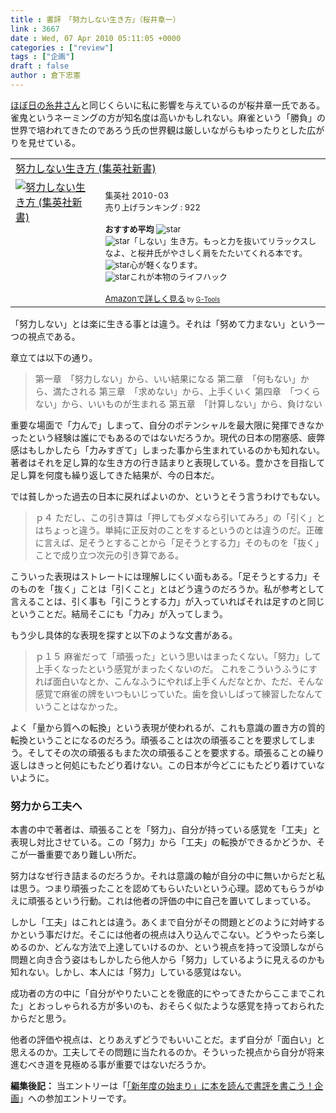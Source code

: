 ```yaml
---
title : 書評　「努力しない生き方」（桜井章一）
link : 3667
date : Wed, 07 Apr 2010 05:11:05 +0000
categories : ["review"]
tags : ["企画"]
draft : false
author : 倉下忠憲
---
```


<a href="https://rashita.net/blog/?p=3660">ほぼ日の糸井さん</a>と同じくらいに私に影響を与えているのが桜井章一氏である。雀鬼というネーミングの方が知名度は高いかもしれない。麻雀という「勝負」の世界で培われてきたのであろう氏の世界観は厳しいながらもゆったりとした広がりを見せている。

<table  border="0" cellpadding="5"><tr><td colspan="2"><a href="http://www.amazon.co.jp/exec/obidos/ASIN/4087205347/rashita1000-22/"; target="_top">努力しない生き方 (集英社新書)</a></td></tr><tr><td valign="top"><a href="http://www.amazon.co.jp/exec/obidos/ASIN/4087205347/rashita1000-22/"; target="_top"><img src="http://ecx.images-amazon.com/images/I/419aeMxrU9L._SL160_.jpg"; border="0" alt="努力しない生き方 (集英社新書)" /></a></td><td valign="top"><font size="-1"><br />集英社  2010-03<br />売り上げランキング : 922<br /><br /><strong>おすすめ平均  </strong><img src="http://g-images.amazon.com/images/G/01/detail/stars-5-0.gif"; alt="star" /><br /><img src="http://g-images.amazon.com/images/G/01/detail/stars-5-0.gif"; alt="star" />「しない」生き方。もっと力を抜いてリラックスしなよ、と桜井氏がやさしく肩をたたいてくれる本です。<br /><img src="http://g-images.amazon.com/images/G/01/detail/stars-5-0.gif"; alt="star" />心が軽くなります。<br /><img src="http://g-images.amazon.com/images/G/01/detail/stars-5-0.gif"; alt="star" />これが本物のライフハック<br /><br /><a href="http://www.amazon.co.jp/exec/obidos/ASIN/4087205347/rashita1000-22/"; target="_top">Amazonで詳しく見る</a></font><font size="-2"> by <a href="http://www.goodpic.com/mt/aws/index.html"; >G-Tools</a></font></td></tr></table>

「努力しない」とは楽に生きる事とは違う。それは「努めて力まない」という一つの視点である。

章立ては以下の通り。

<blockquote>
第一章　「努力しない」から、いい結果になる
第二章　「何もない」から、満たされる
第三章　「求めない」から、上手くいく
第四章　「つくらない」から、いいものが生まれる
第五章　「計算しない」から、負けない
</blockquote>

重要な場面で「力んで」しまって、自分のポテンシャルを最大限に発揮できなかったという経験は誰にでもあるのではないだろうか。現代の日本の閉塞感、疲弊感はもしかしたら「力みすぎて」しまった事から生まれているのかも知れない。著者はそれを足し算的な生き方の行き詰まりと表現している。豊かさを目指して足し算を何度も繰り返してきた結果が、今の日本だ。

では貧しかった過去の日本に戻ればよいのか、というとそう言うわけでもない。

<blockquote>
ｐ４
ただし、この引き算は「押してもダメなら引いてみろ」の「引く」とはちょっと違う。単純に正反対のことをするというのとは違うのだ。正確に言えば、足そうとすることから「足そうとする力」そのものを「抜く」ことで成り立つ次元の引き算である。
</blockquote>

こういった表現はストレートには理解しにくい面もある。「足そうとする力」そのものを「抜く」ことは「引くこと」とはどう違うのだろうか。私が参考として言えることは、引く事も「引こうとする力」が入っていればそれは足すのと同じということだ。結局そこにも「力み」が入ってしまう。

もう少し具体的な表現を探すと以下のような文書がある。

<blockquote>
ｐ１５
麻雀だって「頑張った」という思いはまったくない。「努力」して上手くなったという感覚がまったくないのだ。
これをこういうふうにすれば面白いなとか、こんなふうにやれば上手くんだなとか、ただ、そんな感覚で麻雀の牌をいつもいじっていた。歯を食いしばって練習したなんていうことはなかった。
</blockquote>

よく「量から質への転換」という表現が使われるが、これも意識の置き方の質的転換ということになるのだろう。頑張ることは次の頑張ることを要求してしまう。そしてその次の頑張るもまた次の頑張ることを要求する。頑張ることの繰り返しはきっと何処にもたどり着けない。この日本が今どこにもたどり着けていないように。

<h3>努力から工夫へ</h3>
本書の中で著者は、頑張ることを「努力」、自分が持っている感覚を「工夫」と表現し対比させている。この「努力」から「工夫」の転換ができるかどうか、そこが一番重要であり難しい所だ。

努力はなぜ行き詰まるのだろうか。それは意識の軸が自分の中に無いからだと私は思う。つまり頑張ったことを認めてもらいたいという心理。認めてもらうがゆえに頑張るという行動。これは他者の評価の中に自己を置いてしまっている。

しかし「工夫」はこれとは違う。あくまで自分がその問題とどのように対峙するかという事だけだ。そこには他者の視点は入り込んでこない。どうやったら楽しめるのか、どんな方法で上達していけるのか、という視点を持って没頭しながら問題と向き合う姿はもしかしたら他人から「努力」しているように見えるのかも知れない。しかし、本人には「努力」している感覚はない。

成功者の方の中に「自分がやりたいことを徹底的にやってきたからここまでこれた」とおっしゃられる方が多いのも、おそらく似たような感覚を持っておられたからだと思う。

他者の評価や視点は、とりあえずどうでもいいことだ。まず自分が「面白い」と思えるのか。工夫してその問題に当たれるのか。そういった視点から自分が将来進むべき道を見極める事が重要ではないだろうか。

<div class="column">
<strong>編集後記：</strong>
当エントリーは「<a href="https://rashita.net/blog/?p=3646">「新年度の始まり」に本を読んで書評を書こう！企画</a>」への参加エントリーです。
</div>
